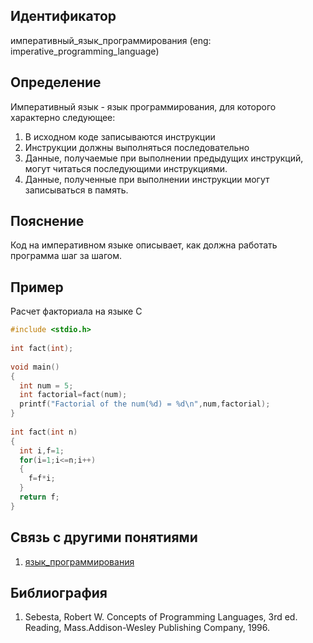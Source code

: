 ## Идентификатор

императивный_язык_программирования (eng: imperative_programming_language)

## Определение

Императивный язык - язык программирования, для которого характерно следующее:
  1. В исходном коде записываются инструкции
  2. Инструкции должны выполняться последовательно
  3. Данные, получаемые при выполнении предыдущих инструкций, могут читаться последующими инструкциями.
  4. Данные, полученные при выполнении инструкции могут записываться в память.

## Пояснение

Код на императивном языке описывает, как должна работать программа шаг за шагом.

## Пример

Расчет факториала на языке C

~~~C
#include <stdio.h>
 
int fact(int);
 
void main()
{
  int num = 5;
  int factorial=fact(num);
  printf("Factorial of the num(%d) = %d\n",num,factorial);
}
 
int fact(int n)
{
  int i,f=1;
  for(i=1;i<=n;i++)
  {
    f=f*i;
  }
  return f;
}
~~~

## Связь с другими понятиями

1. [язык_программирования](programming_language.md)

## Библиография

1. Sebesta, Robert W. Concepts of Programming Languages, 3rd ed. Reading, Mass.Addison-Wesley Publishing Company, 1996.
